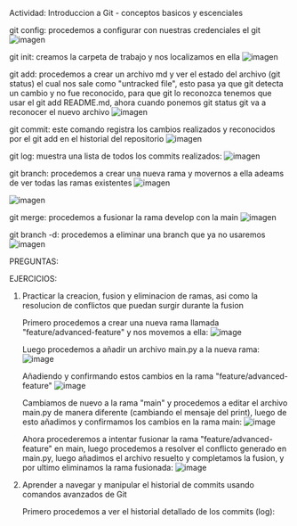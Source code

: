 Actividad: Introduccion a Git - conceptos basicos y escenciales

git config: procedemos a configurar con nuestras credenciales el git
![imagen](https://github.com/user-attachments/assets/f15597c6-f1de-4f52-a434-11bec180cfe9)

git init: creamos la carpeta de trabajo y nos localizamos en ella
![imagen](https://github.com/user-attachments/assets/e72ec823-d78f-4e18-82a3-9664f9782f87)

git add: procedemos a crear un archivo md y ver el estado del archivo (git status) el cual nos sale como "untracked file", esto pasa ya que git detecta un cambio y no fue reconocido, para que git lo reconozca tenemos que usar el git add README.md, ahora cuando ponemos git status git va a reconocer el nuevo archivo
![imagen](https://github.com/user-attachments/assets/9b00b138-9e7b-4554-97f0-d45bb280886d)

git commit: este comando registra los cambios realizados y reconocidos por el git add en el historial del repositorio
![imagen](https://github.com/user-attachments/assets/65cc181f-b91b-4d04-a8c7-5b8657a712d4)

git log: muestra una lista de todos los commits realizados:
![imagen](https://github.com/user-attachments/assets/6cc55d79-69ad-4d13-b26b-ae59561e2772)

git branch: procedemos a crear una nueva rama y movernos a ella adeams de ver todas las ramas existentes
![imagen](https://github.com/user-attachments/assets/a405bc29-de91-4bc2-bd80-aaecf2249c6b)

![imagen](https://github.com/user-attachments/assets/25f564c5-39f5-413b-91a5-32fec50d3318)

git merge: procedemos a fusionar la rama develop con la main
![imagen](https://github.com/user-attachments/assets/b1368f27-e4ef-4590-8362-d67fd1b2114a)

git branch -d: procedemos a eliminar una branch que ya no usaremos
![imagen](https://github.com/user-attachments/assets/468b6f55-b6da-49ff-b617-3ddd2be301d0)

PREGUNTAS:

EJERCICIOS:

1) Practicar la creacion, fusion y eliminacion de ramas, asi como la resolucion de conflictos que puedan surgir durante la fusion
   
   Primero procedemos a crear una nueva rama llamada "feature/advanced-feature" y nos movemos a ella:
   ![image](https://github.com/user-attachments/assets/73be0965-6523-4269-9d26-81cf6ec5d3f0)

   Luego procedemos a añadir un archivo main.py a la nueva rama:
   ![image](https://github.com/user-attachments/assets/08ef4e3b-487c-4f8b-9894-7eb127c66506)

   Añadiendo y confirmando estos cambios en la rama "feature/advanced-feature"
   ![image](https://github.com/user-attachments/assets/4bd19d61-1320-4b06-847a-e936e45b0262)

   Cambiamos de nuevo a la rama "main" y procedemos a editar el archivo main.py de manera diferente (cambiando el mensaje del print), luego de esto añadimos y confirmamos los cambios en la rama main:
   ![image](https://github.com/user-attachments/assets/d9a13a50-168b-4fa7-b392-c430c0276fc8)

   Ahora procederemos a intentar fusionar la rama "feature/advanced-feature" en main, luego procedemos a resolver el conflicto generado en main.py, luego añadimos el archivo resuelto y completamos la fusion, y por ultimo eliminamos la rama fusionada:
   ![image](https://github.com/user-attachments/assets/59237507-fa3a-4b6a-949e-655e459ed03d)


2) Aprender a navegar y manipular el historial de commits usando comandos avanzados de Git

   Primero procedemos a ver el historial detallado de los commits (log):
   

   

   
   

    





